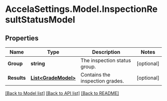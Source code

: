 # AccelaSettings.Model.InspectionResultStatusModel
## Properties

Name | Type | Description | Notes
------------ | ------------- | ------------- | -------------
**Group** | **string** | The inspection status group. | [optional] 
**Results** | [**List&lt;GradeModel&gt;**](GradeModel.md) | Contains the inspection grades. | [optional] 

[[Back to Model list]](../README.md#documentation-for-models) [[Back to API list]](../README.md#documentation-for-api-endpoints) [[Back to README]](../README.md)

